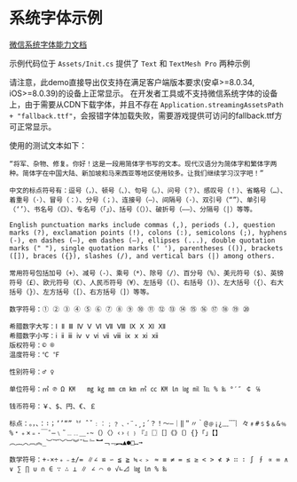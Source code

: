 # 系统字体示例
[微信系统字体能力文档](https://github.com/wechat-miniprogram/minigame-unity-webgl-transform/blob/main/Design/WXFont.md)

示例代码位于 `Assets/Init.cs` 提供了 `Text` 和 `TextMesh Pro` 两种示例

请注意，此demo直接导出仅支持在满足客户端版本要求(安卓>=8.0.34, iOS>=8.0.39)的设备上正常显示。
在开发者工具或不支持微信系统字体的设备上，由于需要从CDN下载字体，并且不存在 `Application.streamingAssetsPath + "fallback.ttf"`，会报错字体加载失败，需要游戏提供可访问的fallback.ttf方可正常显示。

使用的测试文本如下：
```
“将军、杂物、修复。你好！这是一段用简体字书写的文本。现代汉语分为简体字和繁体字两种。简体字在中国大陆、新加坡和马来西亚等地区使用较多。让我们继续学习汉字吧！”

中文的标点符号有：逗号（，）、顿号（、）、句号（。）、问号（？）、感叹号（！）、省略号（…）、着重号（·）、冒号（：）、分号（；）、连接号（—）、间隔号（·）、双引号（“”）、单引号（‘’）、书名号（《》）、专名号（「」）、括号（（））、破折号（——）、分隔号（|）等等。

English punctuation marks include commas (,), periods (.), question marks (?), exclamation points (!), colons (:), semicolons (;), hyphens (-), en dashes (–), em dashes (—), ellipses (...), double quotation marks (" "), single quotation marks (' '), parentheses (()), brackets ([]), braces ({}), slashes (/), and vertical bars (|) among others.

常用符号包括加号（+）、减号（-）、乘号（*）、除号（/）、百分号（%）、美元符号（$）、英镑符号（£）、欧元符号（€）、人民币符号（¥）、左括号（(）、右括号（)）、左大括号（{）、右大括号（}）、左方括号（[）、右方括号（]）等等。

数字符号：① ② ③ ④ ⑤ ⑥ ⑦ ⑧ ⑨ ⑩ ⑪ ⑫ ⑬ ⑭ ⑮ ⑯ ⑰ ⑱ ⑲ ⑳

希腊数字大写：Ⅰ Ⅱ Ⅲ Ⅳ Ⅴ Ⅵ Ⅶ Ⅷ Ⅸ Ⅹ Ⅺ Ⅻ
希腊数字小写：ⅰ ⅱ ⅲ ⅳ ⅴ ⅵ ⅶ ⅷ ⅸ ⅹ ⅺ ⅻ
版权符号：© ®
温度符号：℃ ℉

性别符号：♂ ♀

单位符号：㎡ ℗ Ω ㏎ ￼ ㎎ ㎏ ㎜ ㎝ ㎞ ㎡ ㏄ ㏎ ㏑ ㏒ ㏕ ℡ % ‰ °′″ ￠ ℅

钱币符号：￥、$、円、€、￡

标点：。，、：∶；‘’“”〝〞ˆˇ﹕︰﹔﹖﹑·¨.¸;´？！～—｜‖＂〃｀@﹫¡¿﹏﹋︴々﹟#﹩$﹠&﹪%﹡﹢×﹦‐￣¯―﹨˜﹍﹎＿-~（）〈〉‹›﹛﹜『』〖〗［］《》〔〕{}「」【】︵︷︿︹︽_︶︸﹀︺︾ˉ﹂﹄︼﹁﹃︻▲●□…→

数学符号：+-×÷﹢﹣±/= ∥∠ ≌ ∽ ≦ ≧ ≒﹤﹥ ≈ ≡ ≠ = ≤ ≥ < > ≮ ≯ ∷ ∶ ∫ ∮ ∝ ∞ ∧ ∨ ∑ ∏ ∪ ∩ ∈ ∵ ∴ ⊥ ∥ ∠ ⌒ ⊙ √∟⊿ ㏒ ㏑ % ‰
```
